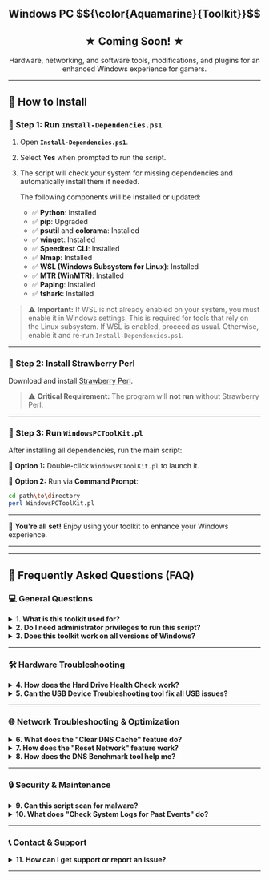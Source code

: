 <h1 align="center" style="font-size: 150%;">
  Windows PC $${\color{Aquamarine}{Toolkit}}$$
</h1>

<h2 align="center" style="font-size: 150%;">
  ★ Coming Soon! ★
</h2>

<p align="center">
  Hardware, networking, and software tools, modifications, and plugins for an enhanced Windows experience for gamers.
</p>

---

## 🚀 How to Install

### 🔹 Step 1: Run `Install-Dependencies.ps1`
1. Open **`Install-Dependencies.ps1`**.
2. Select **Yes** when prompted to run the script.
3. The script will check your system for missing dependencies and automatically install them if needed.

   The following components will be installed or updated:

   - ✅ **Python**: Installed  
   - ✅ **pip**: Upgraded  
   - ✅ **psutil** and **colorama**: Installed  
   - ✅ **winget**: Installed  
   - ✅ **Speedtest CLI**: Installed  
   - ✅ **Nmap**: Installed  
   - ✅ **WSL (Windows Subsystem for Linux)**: Installed  
   - ✅ **MTR (WinMTR)**: Installed  
   - ✅ **Paping**: Installed  
   - ✅ **tshark**: Installed  

> ⚠ **Important:** If WSL is not already enabled on your system, you must enable it in Windows settings. This is required for tools that rely on the Linux subsystem. If WSL is enabled, proceed as usual. Otherwise, enable it and re-run `Install-Dependencies.ps1`.

---

### 🔹 Step 2: Install Strawberry Perl
Download and install [Strawberry Perl](https://github.com/StrawberryPerl/Perl-Dist-Strawberry/releases/download/SP_54001_64bit_UCRT/strawberry-perl-5.40.0.1-64bit.msi).  

> ⚠ **Critical Requirement:** The program will **not run** without Strawberry Perl.

---

### 🔹 Step 3: Run `WindowsPCToolKit.pl`
After installing all dependencies, run the main script:

📌 **Option 1:** Double-click `WindowsPCToolKit.pl` to launch it.  

📌 **Option 2:** Run via **Command Prompt**:
   ```sh
   cd path\to\directory
   perl WindowsPCToolKit.pl
   ```

---

🎉 **You're all set!** Enjoy using your toolkit to enhance your Windows experience.

<hr>

---

## 📌 Frequently Asked Questions (FAQ)

### 💻 General Questions
<details>
  <summary><strong>1. What is this toolkit used for?</strong></summary>
  This toolkit is designed for **PC maintenance, troubleshooting, and optimization**. It includes tools for hardware diagnostics, network troubleshooting, software repair, system security, and overall system performance enhancement.
</details>

<details>
  <summary><strong>2. Do I need administrator privileges to run this script?</strong></summary>
  Yes. The script **automatically checks for admin rights** and, if necessary, relaunches itself using PowerShell with elevated privileges.
</details>

<details>
  <summary><strong>3. Does this toolkit work on all versions of Windows?</strong></summary>
  The toolkit is optimized for **Windows 10 and Windows 11**. Some features **may not work** on older Windows versions.
</details>

---

### 🛠 Hardware Troubleshooting
<details>
  <summary><strong>4. How does the Hard Drive Health Check work?</strong></summary>
  It utilizes **Windows Management Instrumentation (WMI)** to analyze connected disk drives and determine their health status. If any issues are detected, you’ll receive a report.
</details>

<details>
  <summary><strong>5. Can the USB Device Troubleshooting tool fix all USB issues?</strong></summary>
  This tool helps diagnose and resolve **common USB issues**, such as driver conflicts and connectivity errors. However, it **cannot fix** physically damaged USB devices.
</details>

---

### 🌐 Network Troubleshooting & Optimization
<details>
  <summary><strong>6. What does the "Clear DNS Cache" feature do?</strong></summary>
  It **flushes outdated DNS records** stored in your system, helping resolve network connectivity problems caused by incorrect domain name resolution.
</details>

<details>
  <summary><strong>7. How does the "Reset Network" feature work?</strong></summary>
  This function **resets the Winsock catalog and the TCP/IP stack**, fixing many common internet connection problems and restoring network functionality.
</details>

<details>
  <summary><strong>8. How does the DNS Benchmark tool help me?</strong></summary>
  The **DNS Benchmark tool** tests multiple DNS servers (e.g., **Google, Cloudflare, NextDNS**) and **recommends the fastest and most reliable option** for your connection.
</details>

---

### 🔒 Security & Maintenance
<details>
  <summary><strong>9. Can this script scan for malware?</strong></summary>
  Yes. The toolkit provides options for **quick and full system virus scans** and integrates with online malware analysis tools like **VirusTotal**.
</details>

<details>
  <summary><strong>10. What does "Check System Logs for Past Events" do?</strong></summary>
  This feature **retrieves and analyzes recent system logs**, helping you diagnose issues related to system performance, crashes, and security events.
</details>

---

### 📞 Contact & Support
<details>
  <summary><strong>11. How can I get support or report an issue?</strong></summary>
  If you need assistance, have feedback, or encounter any issues, you can reach out through:

  - 📧 **Email**: [your-email@example.com](mailto:your-email@example.com)
  - 🛠 **GitHub Issues**: [GitHub Repository](https://github.com/your-repo)
  - 💬 **Join our Discord Community for Live Support**:  
    [![Discord](https://img.shields.io/badge/Join-Discord-7289DA?logo=discord&logoColor=white&style=flat-square)](https://discord.gg/btPcajnDs5)
</details>

---


